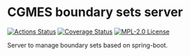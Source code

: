 # CGMES boundary sets server

[![Actions Status](https://github.com/gridsuite/cgmes-boundary-server/workflows/CI/badge.svg)](https://github.com/gridsuite/cgmes-boundary-server/actions)
[![Coverage Status](https://sonarcloud.io/api/project_badges/measure?project=org.gridsuite%3Acgmes-boundary-server&metric=coverage)](https://sonarcloud.io/component_measures?id=org.gridsuite%3Acgmes-boundary-server&metric=coverage)
[![MPL-2.0 License](https://img.shields.io/badge/license-MPL_2.0-blue.svg)](https://www.mozilla.org/en-US/MPL/2.0/)


Server to manage boundary sets based on spring-boot.
